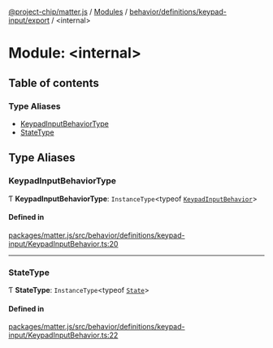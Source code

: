 [@project-chip/matter.js](../README.md) / [Modules](../modules.md) / [behavior/definitions/keypad-input/export](behavior_definitions_keypad_input_export.md) / \<internal\>

# Module: \<internal\>

## Table of contents

### Type Aliases

- [KeypadInputBehaviorType](behavior_definitions_keypad_input_export._internal_.md#keypadinputbehaviortype)
- [StateType](behavior_definitions_keypad_input_export._internal_.md#statetype)

## Type Aliases

### KeypadInputBehaviorType

Ƭ **KeypadInputBehaviorType**: `InstanceType`\<typeof [`KeypadInputBehavior`](behavior_definitions_keypad_input_export.md#keypadinputbehavior)\>

#### Defined in

[packages/matter.js/src/behavior/definitions/keypad-input/KeypadInputBehavior.ts:20](https://github.com/project-chip/matter.js/blob/558e12c94a201592c28c7bc0743705360b3e5ca6/packages/matter.js/src/behavior/definitions/keypad-input/KeypadInputBehavior.ts#L20)

___

### StateType

Ƭ **StateType**: `InstanceType`\<typeof [`State`](../classes/behavior_definitions_keypad_input_export.KeypadInputServer.md#state-1)\>

#### Defined in

[packages/matter.js/src/behavior/definitions/keypad-input/KeypadInputBehavior.ts:22](https://github.com/project-chip/matter.js/blob/558e12c94a201592c28c7bc0743705360b3e5ca6/packages/matter.js/src/behavior/definitions/keypad-input/KeypadInputBehavior.ts#L22)
